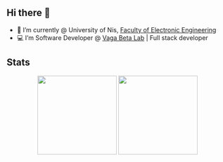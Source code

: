 ## Hi there 👋

- 🌱 I’m currently @ University of Nis, [Faculty of Electronic Engineering](https://www.elfak.ni.ac.rs/)
- 💻 I’m Software Developer @ [Vaga Beta Lab](https://www.vagabeta.rs/) | Full stack developer

## Stats
<p align="center">
  <!-- GitHub Stats-->  
  <img height="180em" src="https://github-readme-stats.vercel.app/api?username=LakishaDev&count_private=true&theme=tokyonight&show_icons=true&hide_border=true&include_all_commits=true" />
  <!-- Most Used Languages -->  
  <img height="180em" src="https://github-readme-stats.vercel.app/api/top-langs/?username=LakishaDev&layout=compact&theme=tokyonight&hide_border=true"/>
</p>
